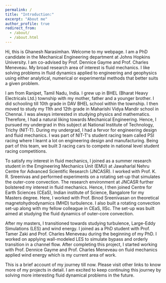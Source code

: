 ```yaml
---
permalink: /
title: "Introduction:"
excerpt: "About me"
author_profile: true
redirect_from: 
  - /about/
  - /about.html
---
```


Hi, this is Ghanesh Narasimhan. Welcome to my webpage. I am a PhD candidate in the Mechanical Engineering department at Johns Hopkins University.
I am co-advised by Prof. Dennice Gayme and Prof. Charles Meneveau. My broad research area of interest is fluid mechanics. I like solving problems 
in fluid dynamics applied to engineering and geophysics using either analytical, numerical or experimental methods that better suits a given problem.

I am from Ranipet, Tamil Nadu, India. I grew up in BHEL (Bharat Heavy Electricals Ltd.) township with my mother, father and a younger brother. I did 
schooling till 10th grade in DAV BHEL school within the township. I then moved to study my 11th and 12th grade in Maharishi Vidya Mandir school in Chennai.
I was always interested in studying physics and mathematics. Therefore, I had a natural liking towards Mechanical Engineering. Hence, I pursued my 
undergrad in this subject at National Institute of Technology, Trichy (NIT-T). During my undergrad, I had a fervor for engineering design and fluid 
mechanics. I was part of NIT-T's student racing team called PSI racing where I learnt a lot on engineering design and manufacturing. Being part of this 
team, we built 3 racing cars to compete in national level student racing competitions. 

To satisfy my interest in fluid mechanics, I joined as a summer research student in the Emgineering Mechanics Unit (EMU) at Jawaharlal Nehru Centre for 
Advanced Scientific Research (JNCASR). I worked with Prof. K. R. Sreenivas and performed experiments on a rotating set-up that simulates the outer-core 
convection. The research environment at JNCASR further bolstered my interest in fluid mechanics. Hence, I then joined Centre for Earth Sciences (CEaS), 
Indian institute of Science, Bangalore for my Masters degree. Here, I worked with Prof. Binod Sreenivasan on theoretical magnetohydrodynamics (MHD) 
turbulence. I also built a rotating convection set-up along with my fellow colleague in CEaS, IISc. The set-up was built aimed at studying the fluid dynamics of outer-core convection. 

After my masters, I transitioned towards studying turbulence, Large-Eddy Simulations (LES) and wind energy. I joined as a PhD student with Prof. Tamer Zaki 
and Prof. Charles Meneveau during the beginning of my PhD. I worked on applying wall-modeled LES to simulate bypass and orderly transition in a channel 
flow. After completing this project, I started working with Prof. Dennice Gayme and Prof. Charles Meneveau on fluid mechanics applied wind energy which is 
my current area of work.

This is a brief account of my journey till now. Please visit other links to know more of my projects in detail. I am excited to keep continuing this journey by solving more interesting fluid dynamical problems in the future.

